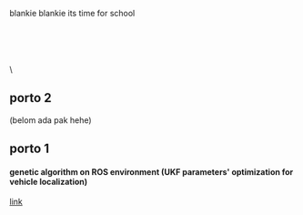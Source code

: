 blankie blankie its time for school

\
\
\
\
\


## porto 2
(belom ada pak hehe)

## porto 1
#### genetic algorithm on ROS environment (UKF parameters' optimization for vehicle localization)
[link](ga.md)
